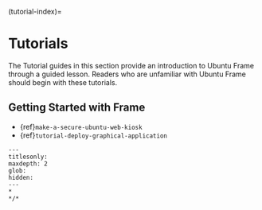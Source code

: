 (tutorial-index)=

# Tutorials

The Tutorial guides in this section provide an introduction to Ubuntu Frame
through a guided lesson. Readers who are unfamiliar with Ubuntu Frame should
begin with these tutorials.

## Getting Started with Frame
- {ref}`make-a-secure-ubuntu-web-kiosk`
- {ref}`tutorial-deploy-graphical-application`

```{toctree}
---
titlesonly:
maxdepth: 2
glob:
hidden:
---
*
*/*
```
